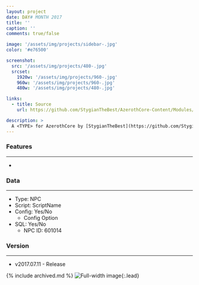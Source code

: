 ```yaml
---
layout: project
date: DAY# MONTH 2017
title: ''
caption: ''
comments: true/false

image: '/assets/img/projects/sidebar-.jpg'
color: '#e76500'

screenshot:
  src: '/assets/img/projects/480-.jpg'
  srcset:
    1920w: '/assets/img/projects/960-.jpg'
    960w: '/assets/img/projects/960-.jpg'
    480w: '/assets/img/projects/480-.jpg'

links:
  - title: Source
    url: https://github.com/StygianTheBest/AzerothCore-Content/Modules/tree/master/mod-

description: >
  A <TYPE> for AzerothCore by [StygianTheBest](https://github.com/StygianTheBest/AzerothCore-Content/tree/master/Modules){:target="_blank"}.
---
```


### Features ###
------------------------------------------------------------------------------------------------------------------
- 

### Data ###
------------------------------------------------------------------------------------------------------------------
- Type: NPC
- Script: ScriptName
- Config: Yes/No
    - Config Option
- SQL: Yes/No
    - NPC ID: 601014


### Version ###
------------------------------------------------------------------------------------------------------------------
- v2017.07.11 - Release


{% include archived.md %}
![Full-width image](/assets/img/projects/PROJECTNAME/IMAGENAME.jpg){:.lead}